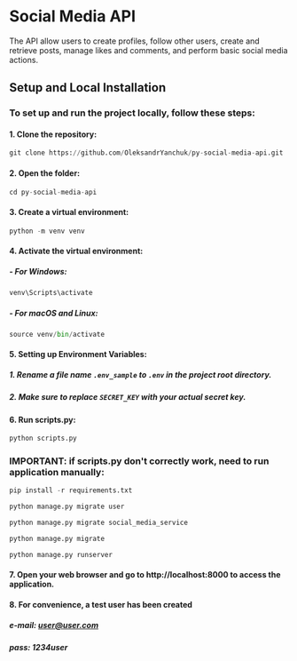 # Social Media API

The API allow users to create profiles, follow other users, create and retrieve posts, manage likes and comments, and perform basic social media actions.

## Setup and Local Installation

### To set up and run the project locally, follow these steps:

#### 1.  Clone the repository:

```python
git clone https://github.com/OleksandrYanchuk/py-social-media-api.git
```
#### 2. Open the folder:
```python
cd py-social-media-api
```
#### 3. Create a virtual environment:
```python
python -m venv venv
```
#### 4. Activate the virtual environment:
   
##### - For Windows:
```python
venv\Scripts\activate
```
##### -	For macOS and Linux:
```python
source venv/bin/activate
```
#### 5. Setting up Environment Variables:

##### 1. Rename a file name `.env_sample` to `.env` in the project root directory.

##### 2. Make sure to replace `SECRET_KEY` with your actual secret key.

#### 6. Run scripts.py:
```python
python scripts.py
```
### IMPORTANT: if scripts.py don't correctly work, need  to run application manually:
```python
pip install -r requirements.txt
```
```python
python manage.py migrate user
```
```python
python manage.py migrate social_media_service
```
```python
python manage.py migrate
```
```python
python manage.py runserver
```
#### 7. Open your web browser and go to http://localhost:8000 to access the application.

#### 8. For convenience, a test user has been created
##### e-mail: user@user.com
##### pass: 1234user
